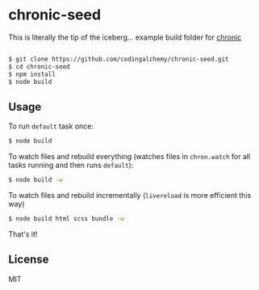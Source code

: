 # chronic-seed

This is literally the tip of the iceberg... example build folder for [chronic](https://github.com/codingalchemy/chronic)

```bash

$ git clone https://github.com/codingalchemy/chronic-seed.git
$ cd chronic-seed
$ npm install 
$ node build
```

## Usage

To run `default` task once: 
```bash
$ node build
```

To watch files and rebuild everything (watches files in `chron.watch` for all tasks running and then runs  `default`): 
```bash
$ node build -w
```

To watch files and rebuild incrementally (`livereload` is more efficient this way)

```bash
$ node build html scss bundle -w
```

That's it! 

## License

MIT


